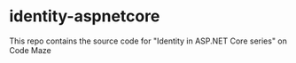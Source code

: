 # identity-aspnetcore

This repo contains the source code for "Identity in ASP.NET Core series" on Code Maze
